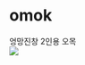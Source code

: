 # omok
엉망진창 2인용 오목 <br>
<img src="https://user-images.githubusercontent.com/58810238/86282661-9f89c800-bc1a-11ea-84d1-6018eb0a7ceb.gif">
